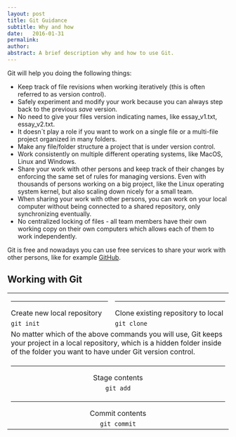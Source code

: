 ```yaml
---
layout: post
title: Git Guidance
subtitle: Why and how
date:   2016-01-31
permalink: 
author:
abstract: A brief description why and how to use Git.
---
```

Git will help you doing the following things:

* Keep track of file revisions when working iteratively (this is often referred to as version control).
* Safely experiment and modify your work because you can always step back to the previous *save* version.
* No need to give your files version indicating names, like essay_v1.txt, essay_v2.txt.
* It doesn´t play a role if you want to work on a single file or a multi-file project organized in many folders.
* Make any file/folder structure a project that is under version control.
* Work consistently on multiple different operating systems, like MacOS, Linux and Windows.
* Share your work with other persons and keep track of their changes by enforcing the same set of rules for managing versions. Even with thousands of persons working on a big project, like the Linux operating system kernel, but also scaling down nicely for a small team.
* When sharing your work with other persons, you can work on your local computer without being connected to a shared repository, only synchronizing eventually.
* No centralized locking of files - all team members have their own working copy on their own computers which allows each of them to work independently.

Git is free and nowadays you can use free services to share your work with other persons, like for example [GitHub](http://github.com).

Working with Git
---

<table>
<tr><td><hr>Create new local repository</td><td><hr>Clone existing repository to local</td></tr>
<tr><td><code>git init</code></td><td><code>git clone </code></td></tr>
<tr><td colspan="2">No matter which of the above commands you will use, Git keeps your project in a local repository, which is a hidden folder inside of the folder you want to have under Git version control.</td></tr>
<tr><td colspan="2"><hr><center>Stage contents</center></td></tr>
<tr><td colspan="2"><center><code>git add</code></center></td></tr>
<tr><td colspan="2"><hr><center>Commit contents</center></td></tr>
<tr><td colspan="2"><center><code>git commit</code></center></td></tr>
</table>




